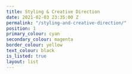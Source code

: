 ```yaml
---
title: Styling & Creative Direction
date: 2021-02-03 23:35:00 Z
permalink: "/styling-and-creative-direction/"
position: 1
primary_colour: cyan
secondary_colour: magenta
border_colour: yellow
text_colour: black
is_listed: true
layout: list
---
```


